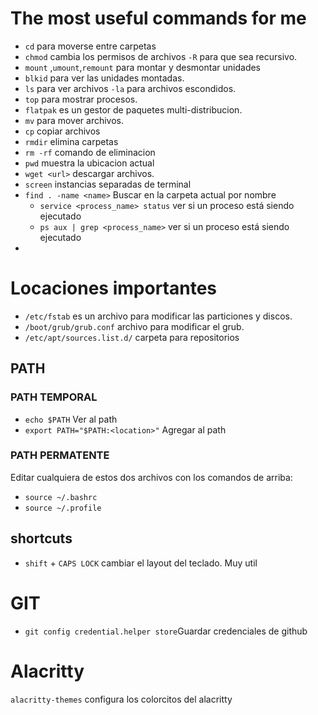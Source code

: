 
# The most useful commands for me
- `cd` para moverse entre carpetas
- `chmod` cambia los permisos de archivos `-R` para que sea recursivo.
- `mount` ,`umount`,`remount` para montar y desmontar unidades
- `blkid` para ver las unidades  montadas. 
- `ls` para ver archivos `-la` para archivos escondidos.
- `top` para mostrar procesos.
- `flatpak` es un gestor de paquetes multi-distribucion.
- `mv` para mover archivos.
- `cp` copiar archivos
- `rmdir` elimina carpetas
- `rm -rf` comando de eliminacion
- `pwd` muestra la ubicacion actual
- `wget <url>` descargar archivos. 
- `screen` instancias separadas de terminal 
- `find . -name <name>` Buscar en la carpeta actual por nombre
	- `service <process_name> status` ver si un proceso está siendo ejecutado
	- `ps aux | grep <process_name>` ver si un proceso está siendo ejecutado
- 
# Locaciones importantes
- `/etc/fstab` es un archivo para modificar las particiones y discos.
- `/boot/grub/grub.conf` archivo para modificar el grub.
- `/etc/apt/sources.list.d/` carpeta para repositorios


## PATH
### PATH TEMPORAL
- `echo $PATH` Ver al path
- `export PATH="$PATH:<location>"` Agregar al path
### PATH PERMATENTE
Editar cualquiera de estos dos archivos con los comandos de arriba:
- `source ~/.bashrc`
- `source ~/.profile`
## shortcuts
- `shift` + `CAPS LOCK` cambiar el layout del teclado. Muy util


# GIT
- `git config credential.helper store`Guardar credenciales de github

# Alacritty
`alacritty-themes` configura los colorcitos del alacritty


